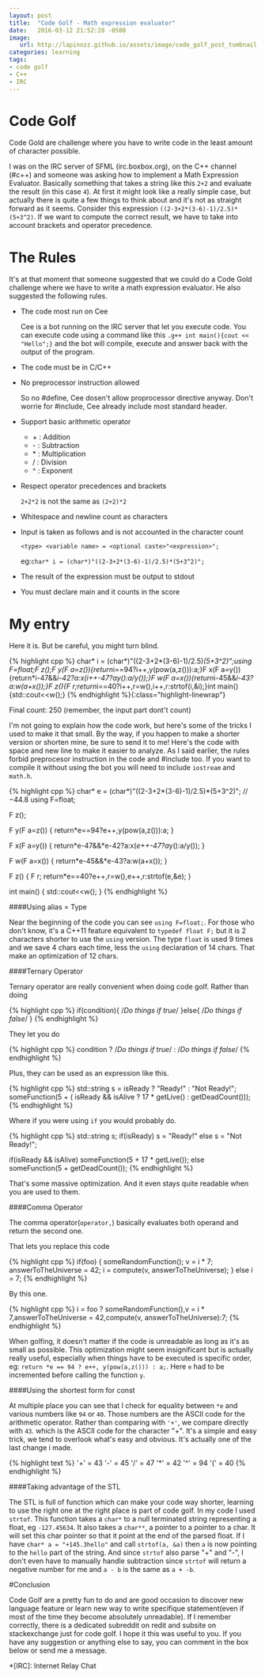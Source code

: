 ```yaml
---
layout: post
title:  "Code Golf - Math expression evaluator"
date:   2016-03-12 21:52:28 -0500
image:
   url: http://lapinozz.github.io/assets/image/code_golf_post_tumbnail.gif
categories: learning
tags:
- code golf
- C++
- IRC
---
```


# Code Golf
Code Gold are challenge where you have to write code in the least amount of character possible.


I was on the IRC server of SFML (irc.boxbox.org), on the C++ channel (#c++) and someone was asking how to implement a Math Expression Evaluator. Basically something that takes a string like this `2+2` and evaluate the result (in this case `4`). At first it might look like a really simple case, but actually there is quite a few things to think about and it's not as straight forward as it seems. Consider this expression `((2-3+2*(3-6)-1)/2.5)*(5+3^2)`. If we want to compute the correct result, we have to take into account brackets and operator precedence.

# The Rules

It's at that moment that someone suggested that we could do a Code Gold challenge where we have to write a math expression evaluator. He also suggested the following rules.

- The code most run on Cee

    Cee is a bot running on the IRC server that let you execute code. You can execute code using a command like this `.g++ int main(){cout << "Hello";}` and the bot will compile, execute and answer back with the output of the program.
  
- The code must be in C/C++
    
- No preprocessor instruction allowed

     So no #define, Cee dosen't allow proprocessor directive anyway. Don't worrie for #include,
     Cee already  include most standard header.
     
- Support basic arithmetic operator

    * \+ : Addition
    * \- : Subtraction
    * \* : Multiplication
    * / : Division
    * ^ : Exponent
    
    
- Respect operator precedences and brackets
    
    `2+2*2` is not the same as `(2+2)*2`
    
- Whitespace and newline count as characters

- Input is taken as follows and is not accounted in the character count
    
    `<type> <variable name> = <optional caste>"<expression>";`
    
    eg:`char* i = (char*)"((2-3+2*(3-6)-1)/2.5)*(5+3^2)";`

- The result of the expression must be output to stdout

- You must declare main and it counts in the score


# My entry

Here it is. But be careful, you might turn blind.

{% highlight cpp %}
char* i = (char*)"((2-3+2*(3-6)-1)/2.5)*(5+3^2)";using F=float;F z();F y(F a=z()){return*i==94?i++,y(pow(a,z())):a;}F x(F a=y()){return*i-47&&*i-42?a:x(*i++-47?a*y():a/y());}F w(F a=x()){return*i-45&&*i-43?a:w(a+x());}F z(){F r;return*i==40?i++,r=w(),i++,r:strtof(i,&i);}int main(){std::cout<<w();}
{% endhighlight %}{:class="highlight-linewrap"}

Final count: 250 (remember, the input part dont't count)


I'm not going to explain how the code work, but here's some of the tricks I used to make it that small. By the way, if you happen to make a shorter version or shorten mine, be sure to send it to me! Here's the code with space and new line to make it easier to analyze. As I said earlier, the rules forbid preprocesor instruction in the code and #include too. If you want to compile it without using the bot you will need to include `iostream` and `math.h`.

{% highlight cpp %}
char* e = (char*)"((2-3+2*(3-6)-1)/2.5)*(5+3^2)"; //−44.8
using F=float;

F z();

F y(F a=z())
{
    return*e==94?e++,y(pow(a,z())):a;
}

F x(F a=y())
{
    return*e-47&&*e-42?a:x(*e++-47?a*y():a/y());
}

F w(F a=x())
{
    return*e-45&&*e-43?a:w(a+x());
}

F z()
{
    F r;
    return*e==40?e++,r=w(),e++,r:strtof(e,&e);
}

int main()
{
    std::cout<<w();
}
{% endhighlight %}


####Using alias = Type

Near the beginning of the code you can see `using F=float;`. For those who don't know, it's a C++11 feature equivalent to `typedef float F;` but it is 2 characters shorter to use the `using` version. The type `float` is used 9 times and we save 4 chars each time, less the `using` declaration of 14 chars. That make an optimization of 12 chars.


####Ternary Operator

Ternary operator are really convenient when doing code golf. Rather than doing 

{% highlight cpp %}
if(condition){ /*Do things if true*/ }else{ /*Do things if false*/ }
{% endhighlight %}

They let you do 

{% highlight cpp %}
condition ? /*Do things if true*/ : /*Do things if false*/
{% endhighlight %}

Plus, they can be used as an expression like this.

{% highlight cpp %}
std::string s = isReady ? "Ready!" : "Not Ready!";
someFunction(5 + ( isReady && isAlive ? 17 * getLive() : getDeadCount()));
{% endhighlight %}

Where if you were using `if` you would probably do.

{% highlight cpp %}
std::string s;
if(isReady)
    s = "Ready!"
else 
    s = "Not Ready!";

if(isReady && isAlive)
    someFunction(5 + 17 * getLive());
else
    someFunction(5 + getDeadCount());
{% endhighlight %}

That's some massive optimization. And it even stays quite readable when you are used to them.


####Comma Operator

The comma operator(`operator,`) basically evaluates both operand and return the second one.


That lets you replace this code

{% highlight cpp %}
if(foo)
{
    someRandomFunction();
    v = i * 7;
    answerToTheUniverse = 42;
    i = compute(v, answerToTheUniverse);
}
else
    i = 7;
{% endhighlight %}

By this one.

{% highlight cpp %}
i = foo ? someRandomFunction(),v = i * 7,answerToTheUniverse = 42,compute(v, answerToTheUniverse):7;
{% endhighlight %}

When golfing, it doesn't matter if the code is unreadable as long as it's as small as possible. This optimization might seem insignificant but is actually really useful, especially when things have to be executed is specific order, eg: `return *e == 94 ? e++, y(pow(a,z())) : a;`. Here `e` had to be incremented before calling the function `y`. 


####Using the shortest form for const

At multiple place you can see that I check for equality between `*e` and various numbers like `94` or `40`. Those numbers are the ASCII code for the arithmetic operator. Rather than comparing with `'+'`, we compare directly with `43`. which is the ASCII code for the character "+". It's a simple and easy trick, we tend to overlook what's easy and obvious. It's actually one of the last change i made.

{% highlight text %}
'+' = 43
'-' = 45
'/' = 47
'*' = 42 
'^' = 94
'(' = 40
{% endhighlight %}


####Taking advantage of the STL

The STL is full of function which can make your code way shorter, learning to use the right one at the right place is part of code golf. In my code I used `strtof`. This function takes a `char*` to a null terminated string representing a float, eg `-127.45634`. It also takes a `char**`, a pointer to a pointer to a char. It will set this char pointer so that it point at the end of the parsed float. If I have `char* a = "+145.3hello"` and call `strtof(a, &a)` then `a` is now pointing to the `hello` part of the string. And since `strtof` also parse "+" and "-", I don't even have to manually handle subtraction since `strtof` will return a negative number for me and `a - b` is the same as `a + -b`.


#Conclusion

Code Golf are a pretty fun to do and are good occasion to discover new language feature or learn new way to write specifique statement(even if most of the time they become absolutely unreadable). If I remember correctly, there is a dedicated subreddit on redit and subsite on stackexchange just for code golf. I hope it this was useful to you. If you have any suggestion or anything else to say, you can comment in the box below or send me a message.


*[IRC]: Internet Relay Chat

[part 1]: {{site.url}}learning/2016/02/02/Messing-with-vtables.html

